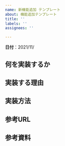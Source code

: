 ```yaml
---
name: 新機能追加 テンプレート
about: 機能追加テンプレート
title: ''
labels: ''
assignees: ''

---
```


**日付**：2021/11/



## 何を実装するか




## 実装する理由



## 実装方法



## 参考URL


## 参考資料
